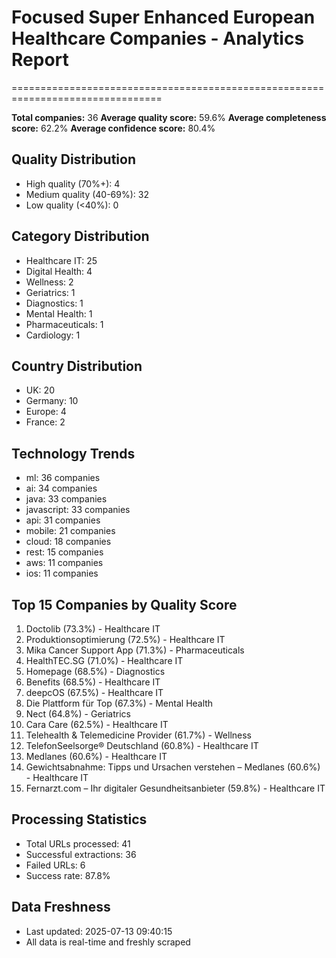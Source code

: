 # Focused Super Enhanced European Healthcare Companies - Analytics Report
================================================================================

**Total companies:** 36
**Average quality score:** 59.6%
**Average completeness score:** 62.2%
**Average confidence score:** 80.4%

## Quality Distribution
- High quality (70%+): 4
- Medium quality (40-69%): 32
- Low quality (<40%): 0

## Category Distribution
- Healthcare IT: 25
- Digital Health: 4
- Wellness: 2
- Geriatrics: 1
- Diagnostics: 1
- Mental Health: 1
- Pharmaceuticals: 1
- Cardiology: 1

## Country Distribution
- UK: 20
- Germany: 10
- Europe: 4
- France: 2

## Technology Trends
- ml: 36 companies
- ai: 34 companies
- java: 33 companies
- javascript: 33 companies
- api: 31 companies
- mobile: 21 companies
- cloud: 18 companies
- rest: 15 companies
- aws: 11 companies
- ios: 11 companies

## Top 15 Companies by Quality Score
1. Doctolib (73.3%) - Healthcare IT
2. Produktionsoptimierung (72.5%) - Healthcare IT
3. Mika Cancer Support App (71.3%) - Pharmaceuticals
4. HealthTEC.SG (71.0%) - Healthcare IT
5. Homepage (68.5%) - Diagnostics
6. Benefits (68.5%) - Healthcare IT
7. deepcOS (67.5%) - Healthcare IT
8. Die Plattform für Top (67.3%) - Mental Health
9. Nect (64.8%) - Geriatrics
10. Cara Care (62.5%) - Healthcare IT
11. Telehealth &amp; Telemedicine Provider (61.7%) - Wellness
12. TelefonSeelsorge® Deutschland (60.8%) - Healthcare IT
13. Medlanes (60.6%) - Healthcare IT
14. Gewichtsabnahme: Tipps und Ursachen verstehen &#8211; Medlanes (60.6%) - Healthcare IT
15. Fernarzt.com – Ihr digitaler Gesundheitsanbieter (59.8%) - Healthcare IT

## Processing Statistics
- Total URLs processed: 41
- Successful extractions: 36
- Failed URLs: 6
- Success rate: 87.8%

## Data Freshness
- Last updated: 2025-07-13 09:40:15
- All data is real-time and freshly scraped
